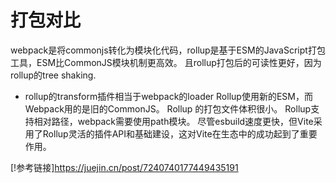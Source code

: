 # 打包对比
webpack是将commonjs转化为模块化代码，rollup是基于ESM的JavaScript打包工具，ESM比CommonJS模块机制更高效。
且rollup打包后的可读性更好，因为rollup的tree shaking.

- rollup的transform插件相当于webpack的loader
Rollup使用新的ESM，而Webpack用的是旧的CommonJS。
Rollup 的打包文件体积很小。
Rollup支持相对路径，webpack需要使用path模块。
尽管esbuild速度更快，但Vite采用了Rollup灵活的插件API和基础建设，这对Vite在生态中的成功起到了重要作用。

[!参考链接]https://juejin.cn/post/7240740177449435191